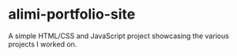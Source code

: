 # alimi-portfolio-site
A simple HTML/CSS and JavaScript project showcasing the various projects I worked on.
